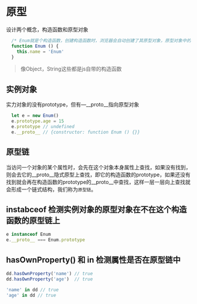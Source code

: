 <!--
 * @Descriptios  : 
 * @Author       : maps131_liaoxing
 * @Date         : 2021-07-10 22:01:01
 * @LastEditors  : maps131_liaoxing
 * @LastEditTime : 2021-07-10 23:41:17
 * @FilePath     : \进击的面试\34-原型.md
-->
# 原型
设计两个概念，构造函数和原型对象
```js
  /* Enum就是个构造函数，创建构造函数时，浏览器会自动创建了其原型对象，原型对象中的constructor指向Enum，Enum的prototype指向原型对象 */
  function Enum () {
    this.name = 'Enum'
  }
```
> 像Object，String这些都是js自带的构造函数
## 实例对象
实力对象的没有prototype，但有—__proto__指向原型对象
```js
  let e = new Enum()
  e.prototype.age = 15
  e.prototype // undefined
  e.__proto__ // {constructor: function Enum () {}}
```
## 原型链
当访问一个对象的某个属性时，会先在这个对象本身属性上查找，如果没有找到，则会去它的__proto__隐式原型上查找，即它的构造函数的prototype，如果还没有找到就会再在构造函数的prototype的__proto__中查找，这样一层一层向上查找就会形成一个链式结构，我们称为`原型链`。

## instabceof 检测实例对象的原型对象在不在这个构造函数的原型链上
```js
e instanceof Enum
e.__proto__ === Enum.prototype
```
## hasOwnProperty() 和 in 检测属性是否在原型链中
```js
dd.hasOwnProperty('name') // true
dd.hasOwnProperty('age')  // true

'name' in dd // true
'age' in dd // true
```